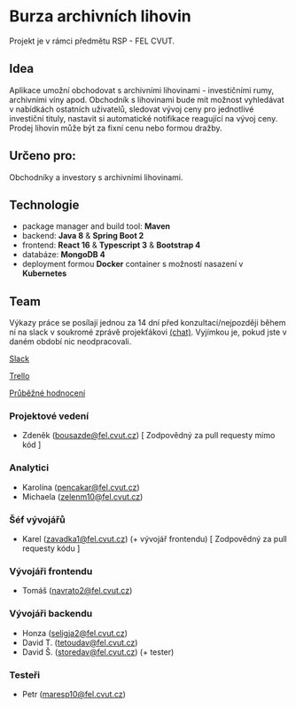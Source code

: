 # Burza archivních lihovin
Projekt je v rámci předmětu RSP - FEL CVUT.

## Idea

Aplikace umožní obchodovat s archivními lihovinami - investičními rumy, archivními víny apod. Obchodník s lihovinami bude mít možnost vyhledávat v nabídkách ostatních uživatelů, sledovat vývoj ceny pro jednotlivé investiční tituly, nastavit si automatické notifikace reagující na vývoj ceny. Prodej lihovin může být za fixní cenu nebo formou dražby.

## Určeno pro:

Obchodníky a investory s archivními lihovinami.

## Technologie

- package manager and build tool: **Maven**
- backend: **Java 8** & **Spring Boot 2**
- frontend: **React 16** & **Typescript 3** & **Bootstrap 4**
- databáze: **MongoDB 4**
- deployment formou **Docker** container s možností nasazení v **Kubernetes**

## Team
Výkazy práce se posílají jednou za 14 dní před konzultací/nejpozději během ní na slack v soukromé zprávě projekťákovi [(chat)](https://rspnetwork.slack.com/messages/DGQFLKP8X/details/). Vyjímkou je, pokud jste v daném období nic neodpracovali.

[Slack](https://rspnetwork.slack.com/messages/CGPDK2090/details/)

[Trello](https://trello.com/b/w0Lj2Rix/rsp)

[Průběžné hodnocení](project_management/hodnocení/body.md)

### Projektové vedení
- Zdeněk (bousazde@fel.cvut.cz) [ Zodpovědný za pull requesty mimo kód ]
### Analytici
- Karolína (pencakar@fel.cvut.cz)
- Michaela (zelenm10@fel.cvut.cz)
### Šéf vývojářů
- Karel (zavadka1@fel.cvut.cz) (+ vývojář frontendu) [ Zodpovědný za pull requesty kódu ]
### Vývojáři frontendu
- Tomáš (navrato2@fel.cvut.cz)
### Vývojáři backendu
- Honza (seligja2@fel.cvut.cz)
- David T. (tetoudav@fel.cvut.cz)
- David Š. (storedav@fel.cvut.cz) (+ tester)
### Testeři
- Petr (maresp10@fel.cvut.cz)
